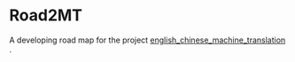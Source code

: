# Road2MT

A developing road map for the project [english_chinese_machine_translation](../english_chinese_machine_translation) .

